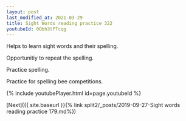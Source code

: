 ```yaml
---
layout: post
last_modified_at: 2021-03-29
title: Sight Words reading practice 322
youtubeId: 0Obh3lPTcqg
---
```

 
 
Helps to learn sight words and their spelling.

Opportunitiy to repeat the spelling. 

Practice spelling. 
 
Practice for spelling bee competitions. 
 
{% include youtubePlayer.html id=page.youtubeId %}
 
 

[Next]({{ site.baseurl }}{% link  split2/_posts/2019-09-27-Sight words reading practice 179.md%})
 
